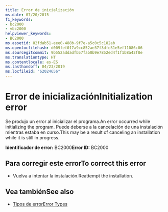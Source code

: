 ```yaml
---
title: Error de inicialización
ms.date: 07/20/2015
f1_keywords:
- bc2000
- vbc2000
helpviewer_keywords:
- BC2000
ms.assetid: 82fdab51-eee0-488b-9f7e-a5c0c5c182ab
ms.openlocfilehash: d009fef017a9cc852ae37f3dfe31e5ef11086c06
ms.sourcegitcommit: 9b552addadfb57fab0b9e7852ed4f1f1b8a42f8e
ms.translationtype: HT
ms.contentlocale: es-ES
ms.lasthandoff: 04/23/2019
ms.locfileid: "62024656"
---
```

# <a name="initialization-error"></a><span data-ttu-id="c2938-102">Error de inicialización</span><span class="sxs-lookup"><span data-stu-id="c2938-102">Initialization error</span></span>
<span data-ttu-id="c2938-103">Se produjo un error al inicializar el programa.</span><span class="sxs-lookup"><span data-stu-id="c2938-103">An error occurred while initializing the program.</span></span> <span data-ttu-id="c2938-104">Puede deberse a la cancelación de una instalación mientras estaba en curso.</span><span class="sxs-lookup"><span data-stu-id="c2938-104">This may be a result of canceling an installation while it is still in progress.</span></span>  
  
 <span data-ttu-id="c2938-105">**Identificador de error:** BC2000</span><span class="sxs-lookup"><span data-stu-id="c2938-105">**Error ID:** BC2000</span></span>  
  
## <a name="to-correct-this-error"></a><span data-ttu-id="c2938-106">Para corregir este error</span><span class="sxs-lookup"><span data-stu-id="c2938-106">To correct this error</span></span>  
  
- <span data-ttu-id="c2938-107">Vuelva a intentar la instalación.</span><span class="sxs-lookup"><span data-stu-id="c2938-107">Reattempt the installation.</span></span>  
  
## <a name="see-also"></a><span data-ttu-id="c2938-108">Vea también</span><span class="sxs-lookup"><span data-stu-id="c2938-108">See also</span></span>

- [<span data-ttu-id="c2938-109">Tipos de error</span><span class="sxs-lookup"><span data-stu-id="c2938-109">Error Types</span></span>](../../visual-basic/programming-guide/language-features/error-types.md)
